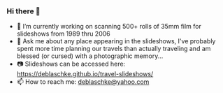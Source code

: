 ### Hi there 👋
- 🔭 I’m currently working on scanning 500+ rolls of 35mm film for slideshows from 1989 thru 2006
- 💬 Ask me about any place appearing in the slideshows, I've probably spent more time planning our travels than actually traveling and am blessed (or cursed) with a photographic memory...
- 📷 Slideshows can be accessed here: https://deblaschke.github.io/travel-slideshows/
- 📫 How to reach me: deblaschke@yahoo.com

<!--
**deblaschke/deblaschke** is a ✨ _special_ ✨ repository because its `README.md` (this file) appears on your GitHub profile.

Here are some ideas to get you started:

- 🔭 I’m currently working on ...
- 🌱 I’m currently learning ...
- 👯 I’m looking to collaborate on ...
- 🤔 I’m looking for help with ...
- 💬 Ask me about ...
- 📫 How to reach me: ...
- 😄 Pronouns: ...
- ⚡ Fun fact: ...
- Others: https://github.com/ikatyang/emoji-cheat-sheet/blob/master/README.md
-->
